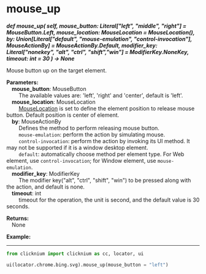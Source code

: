 # mouse_up 

***def mouse_up(
        self,
        mouse_button: Literal["left", "middle", "right"] = MouseButton.Left,
        mouse_location: MouseLocation = MouseLocation(),
        by: Union[Literal["default", "mouse-emulation", "control-invocation"], MouseActionBy] = MouseActionBy.Default,
        modifier_key: Literal["nonekey", "alt", "ctrl", "shift","win"]  = ModifierKey.NoneKey,
        timeout: int = 30
    ) -> None***  

Mouse button up on the target element.

**Parameters:**  
     &emsp;**mouse_button**: MouseButton  
        &emsp;&emsp; The available values are: 'left', 'right' and 'center', default is 'left'.  
    &emsp;**mouse_location**: MouseLocation  
        &emsp;&emsp; [MouseLocation](./mouselocation.md) is set to define the element position to release mouse button. Default position is center of element.  
    &emsp;**by**: MouseActionBy  
        &emsp;&emsp; Defines the method to perform releasing mouse button.  
        &emsp;&emsp; `mouse-emulation`: perform the action by simulating mouse.  
        &emsp;&emsp; `control-invocation`: perform the action by invoking its UI method. It may not be supported if it is a window desktop element.  
        &emsp;&emsp; `default`: automatically choose method per element type. For Web element, use `control-invocation`; for Window element, use `mouse-emulation`.  
    &emsp;**modifier_key**: ModifierKey  
        &emsp;&emsp; The modifier key("alt", "ctrl", "shift", "win") to be pressed along with the action, and default is none.    
    &emsp;**timeout**: int  
        &emsp;&emsp; timeout for the operation, the unit is second, and the default value is 30 seconds. 

**Returns:**  
    &emsp;None

**Example:**
***
```python
from clicknium import clicknium as cc, locator, ui

ui(locator.chrome.bing.svg).mouse_up(mouse_button = "left")
```